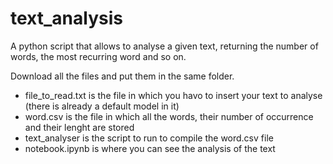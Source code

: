 # text_analysis
A python script that allows to analyse a given text, returning the number of words, the most recurring word and so on.

Download all the files and put them in the same folder. 

- file_to_read.txt is the file in which you havo to insert your text to analyse (there is already a default model in it)
- word.csv is the file in which all the words, their number of occurrence and their lenght are stored
- text_analyser is the script to run to compile the word.csv file
- notebook.ipynb is where you can see the analysis of the text

